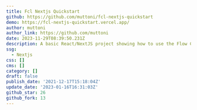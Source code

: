 ```yaml
---
title: Fcl Nextjs Quickstart
github: https://github.com/muttoni/fcl-nextjs-quickstart
demo: https://fcl-nextjs-quickstart.vercel.app/
author: muttoni
author_link: https://github.com/muttoni
date: 2023-11-29T08:39:50.231Z
description: A basic React/NextJS project showing how to use the Flow Client Library (FCL)
ssg:
  - Nextjs
css: []
cms: []
category: []
draft: false
publish_date: '2021-12-17T15:18:04Z'
update_date: '2023-01-16T16:31:03Z'
github_star: 26
github_fork: 13
---
```

